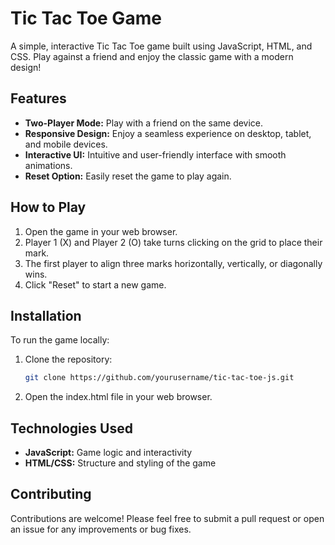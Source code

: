 # Tic Tac Toe Game

A simple, interactive Tic Tac Toe game built using JavaScript, HTML, and CSS. Play against a friend and enjoy the classic game with a modern design!

## Features

- **Two-Player Mode:** Play with a friend on the same device.
- **Responsive Design:** Enjoy a seamless experience on desktop, tablet, and mobile devices.
- **Interactive UI:** Intuitive and user-friendly interface with smooth animations.
- **Reset Option:** Easily reset the game to play again.

## How to Play

1. Open the game in your web browser.
2. Player 1 (X) and Player 2 (O) take turns clicking on the grid to place their mark.
3. The first player to align three marks horizontally, vertically, or diagonally wins.
4. Click "Reset" to start a new game.

## Installation

To run the game locally:

1. Clone the repository:
   ```bash
   git clone https://github.com/yourusername/tic-tac-toe-js.git

2. Open the index.html file in your web browser.

## Technologies Used

- **JavaScript:** Game logic and interactivity
- **HTML/CSS:** Structure and styling of the game

## Contributing

Contributions are welcome! Please feel free to submit a pull request or open an issue for any improvements or bug fixes.
